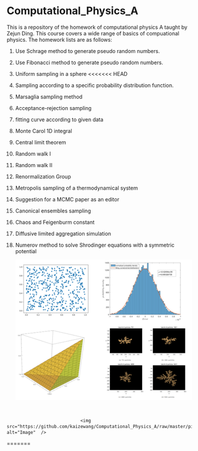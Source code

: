 # Computational_Physics_A
This is a repository of the homework of computational physics A taught by Zejun Ding.
This course covers a wide range of basics of compuational physics. The homework lists are as follows:

1. Use Schrage method to generate pseudo random numbers.
2. Use Fibonacci method to generate pseudo random numbers.
3. Uniform sampling in a sphere
<<<<<<< HEAD
4. Sampling according to a specific probability distribution function.
5. Marsaglia sampling method
6. Acceptance-rejection sampling
7. fitting curve according to given data
8. Monte Carol 1D integral
9. Central limit theorem
10. Random walk I
11. Random walk II
12. Renormalization Group
13. Metropolis sampling of a thermodynamical system
14. Suggestion for a MCMC paper as an editor
15. Canonical ensembles sampling
16. Chaos and Feigenburm constant
17. Diffusive limited aggregation simulation
18. Numerov method to solve Shrodinger equations with a symmetric potential 

    ​										<img src="https://github.com/kaizewang/Computational_Physics_A/raw/master/pictures/display.png" alt="Image" style="zoom: 60%;" />     

​         

 								<img src="https://github.com/kaizewang/Computational_Physics_A/raw/master/pictures/rw.gif" alt="Image"  />   
=======